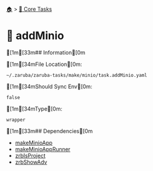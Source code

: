 <!--startTocHeader-->
[🏠](../README.md) > [🥝 Core Tasks](README.md)
# 🧪 addMinio
<!--endTocHeader-->

[1m[33m## Information[0m

[1m[34mFile Location[0m:

    ~/.zaruba/zaruba-tasks/make/minio/task.addMinio.yaml

[1m[34mShould Sync Env[0m:

    false

[1m[34mType[0m:

    wrapper


[1m[33m## Dependencies[0m

* [makeMinioApp](make-minio-app.md)
* [makeMinioAppRunner](make-minio-app-runner.md)
* [zrbIsProject](zrb-is-project.md)
* [zrbShowAdv](zrb-show-adv.md)